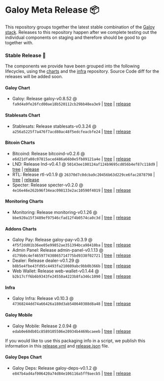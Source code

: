 # Galoy Meta Release 📦

This repository groups together the latest stable combination of the [Galoy stack](https://github.com/GaloyMoney/awesome-galoy#tech-components). 
Releases to this repository happen after we complete testing out the individual components on staging and therefore should be good to go together with.

### Stable Release 🎉

The components we provide have been grouped into the following lifecycles, using the [charts](https://github.com/GaloyMoney/charts) and the [infra](https://github.com/GaloyMoney/galoy-infra) repository. 
Source Code diff for the releases will be added soon.

#### Galoy Chart
- Galoy: Release galoy-v0.8.52 @ `fa9d4a9fe26fcd00ae18b520112cb29bb48ea3e9` | [tree](https://github.com/GaloyMoney/charts/tree/fa9d4a9fe26fcd00ae18b520112cb29bb48ea3e9/charts/galoy) | [release](https://github.com/GaloyMoney/charts/releases/tag/galoy-v0.8.52)

#### Stablesats Chart
- Stablesats: Release stablesats-v0.3.24 @ `a256a5225f7a476f7acd80ac48f5edcfeacbfe24` | [tree](https://github.com/GaloyMoney/charts/tree/a256a5225f7a476f7acd80ac48f5edcfeacbfe24/charts/stablesats) | [release](https://github.com/GaloyMoney/charts/releases/tag/stablesats-v0.3.24)

#### Bitcoin Charts
- Bitcoind: Release bitcoind-v0.2.6 @ `e6d21dfa08c07815aced486a66b0e5fb89121a4e` | [tree](https://github.com/GaloyMoney/charts/tree/e6d21dfa08c07815aced486a66b0e5fb89121a4e/charts/bitcoind) | [release](https://github.com/GaloyMoney/charts/releases/tag/bitcoind-v0.2.6)
- LND: Release lnd-v0.4.1 @ `50143ee100124af124b9695cd056b4ef87c118d9` | [tree](https://github.com/GaloyMoney/charts/tree/50143ee100124af124b9695cd056b4ef87c118d9/charts/lnd) | [release](https://github.com/GaloyMoney/charts/releases/tag/lnd-v0.4.1)
- RTL: Release rtl-v0.1.9 @ `26370d7c0dcba9c20456b63d229ce6fac2878798` | [tree](https://github.com/GaloyMoney/charts/tree/26370d7c0dcba9c20456b63d229ce6fac2878798/charts/rtl) | [release](https://github.com/GaloyMoney/charts/releases/tag/rtl-v0.1.9)
- Specter: Release specter-v0.2.0 @ `4e16e46e262b96f34eac098133e2ac10590f4019` | [tree](https://github.com/GaloyMoney/charts/tree/4e16e46e262b96f34eac098133e2ac10590f4019/charts/specter) | [release](https://github.com/GaloyMoney/charts/releases/tag/specter-v0.2.0)

#### Monitoring Charts
- Monitoring: Release monitoring-v0.1.26 @ `bbe920a15f3489ef97546cfad12f4b0574ca0c3d` | [tree](https://github.com/GaloyMoney/charts/tree/bbe920a15f3489ef97546cfad12f4b0574ca0c3d/charts/monitoring) | [release](https://github.com/GaloyMoney/charts/releases/tag/monitoring-v0.1.26)

#### Addons Charts
- Galoy Pay: Release galoy-pay-v0.3.9 @ `4f5f2dd01b36ee05e99852ae351394bca98410ba` | [tree](https://github.com/GaloyMoney/charts/tree/4f5f2dd01b36ee05e99852ae351394bca98410ba/charts/galoy-pay) | [release](https://github.com/GaloyMoney/charts/releases/tag/galoy-pay-v0.3.9)
- Admin Panel: Release admin-panel-v0.1.13 @ `d179b0c4ef465977430865714775bd9338f02721` | [tree](https://github.com/GaloyMoney/charts/tree/d179b0c4ef465977430865714775bd9338f02721/charts/admin-panel) | [release](https://github.com/GaloyMoney/charts/releases/tag/admin-panel-v0.1.13)
- Dealer: Release dealer-v0.1.29 @ `b8b5e4fbe43fd95c4493fa210089abc9bb0b366b` | [tree](https://github.com/GaloyMoney/charts/tree/b8b5e4fbe43fd95c4493fa210089abc9bb0b366b/charts/dealer) | [release](https://github.com/GaloyMoney/charts/releases/tag/dealer-v0.1.29)
- Web Wallet: Release web-wallet-v0.1.44 @ `b2b17cff6b6b9343fe24550a4223b8fa346c1090` | [tree](https://github.com/GaloyMoney/charts/tree/b2b17cff6b6b9343fe24550a4223b8fa346c1090/charts/web-wallet) | [release](https://github.com/GaloyMoney/charts/releases/tag/web-wallet-v0.1.44)

#### Infra

- Galoy Infra: Release v0.10.3 @ `47368244dd74a66426a180d3ab548640388d8a48` | [tree](https://github.com/GaloyMoney/galoy-infra/tree/47368244dd74a66426a180d3ab548640388d8a48) | [release](https://github.com/GaloyMoney/galoy-infra/releases/tag/v0.10.3)

#### Galoy Mobile

- Galoy Mobile: Release 2.0.94 @ `edab0e60db01c8589105506e20934b4469bcaeeb` | [tree](https://github.com/GaloyMoney/galoy-mobile/tree/edab0e60db01c8589105506e20934b4469bcaeeb) | [release](https://github.com/GaloyMoney/galoy-mobile/releases/tag/2.0.94)

If you would like to use this packaging info in a script, we publish this information in this [release.yml](./release.yml) and [release.json](./release.json) file.

#### Galoy Deps Chart
- Galoy Deps: Release galoy-deps-v0.1.2 @ `e847b4ad4af006420a74d84e106116a5ff9aecb5` | [tree](https://github.com/GaloyMoney/charts/tree/e847b4ad4af006420a74d84e106116a5ff9aecb5/charts/galoy-deps) | [release](https://github.com/GaloyMoney/charts/releases/tag/galoy-deps-v0.1.2)
